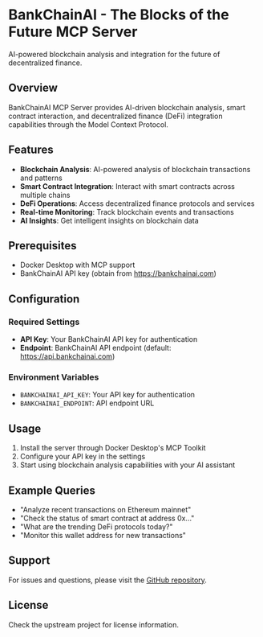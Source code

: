 # BankChainAI - The Blocks of the Future MCP Server

AI-powered blockchain analysis and integration for the future of decentralized finance.

## Overview

BankChainAI MCP Server provides AI-driven blockchain analysis, smart contract interaction, and decentralized finance (DeFi) integration capabilities through the Model Context Protocol.

## Features

- **Blockchain Analysis**: AI-powered analysis of blockchain transactions and patterns
- **Smart Contract Integration**: Interact with smart contracts across multiple chains
- **DeFi Operations**: Access decentralized finance protocols and services
- **Real-time Monitoring**: Track blockchain events and transactions
- **AI Insights**: Get intelligent insights on blockchain data

## Prerequisites

- Docker Desktop with MCP support
- BankChainAI API key (obtain from https://bankchainai.com)

## Configuration

### Required Settings

- **API Key**: Your BankChainAI API key for authentication
- **Endpoint**: BankChainAI API endpoint (default: https://api.bankchainai.com)

### Environment Variables

- `BANKCHAINAI_API_KEY`: Your API key for authentication
- `BANKCHAINAI_ENDPOINT`: API endpoint URL

## Usage

1. Install the server through Docker Desktop's MCP Toolkit
2. Configure your API key in the settings
3. Start using blockchain analysis capabilities with your AI assistant

## Example Queries

- "Analyze recent transactions on Ethereum mainnet"
- "Check the status of smart contract at address 0x..."
- "What are the trending DeFi protocols today?"
- "Monitor this wallet address for new transactions"

## Support

For issues and questions, please visit the [GitHub repository](https://github.com/theblocksofthefuture/bankchainai).

## License

Check the upstream project for license information.

